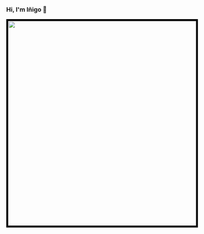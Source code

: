 ### Hi, I'm Iñigo 👋


<img style="border: 5px solid; color: black;" src="https://static6.depositphotos.com/1007038/613/i/600/depositphotos_6131906-stock-photo-wine-cellar-in-abbey-of.jpg" width="1200" height="550"/>

<!-- ![imagen bodega](https://static6.depositphotos.com/1007038/613/i/600/depositphotos_6131906-stock-photo-wine-cellar-in-abbey-of.jpg "foto de bodegas") -->



<!-- Here are some ideas to get you started:

- 🔭 I’m currently working on ...
- 🌱 I’m currently learning ...
- 👯 I’m looking to collaborate on ...
- 🤔 I’m looking for help with ...
- 💬 Ask me about ...
- 📫 How to reach me: ...
- 😄 Pronouns: ...
- ⚡ Fun fact: ... -->
